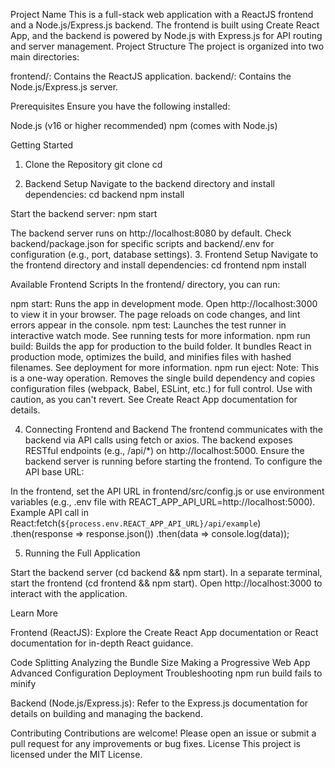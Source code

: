 Project Name
This is a full-stack web application with a ReactJS frontend and a Node.js/Express.js backend. The frontend is built using Create React App, and the backend is powered by Node.js with Express.js for API routing and server management.
Project Structure
The project is organized into two main directories:

frontend/: Contains the ReactJS application.
backend/: Contains the Node.js/Express.js server.

Prerequisites
Ensure you have the following installed:

Node.js (v16 or higher recommended)
npm (comes with Node.js)

Getting Started
1. Clone the Repository
git clone <repository-url>
cd <project-directory>

2. Backend Setup
Navigate to the backend directory and install dependencies:
cd backend
npm install

Start the backend server:
npm start

The backend server runs on http://localhost:8080 by default. Check backend/package.json for specific scripts and backend/.env for configuration (e.g., port, database settings).
3. Frontend Setup
Navigate to the frontend directory and install dependencies:
cd frontend
npm install

Available Frontend Scripts
In the frontend/ directory, you can run:

npm start: Runs the app in development mode. Open http://localhost:3000 to view it in your browser. The page reloads on code changes, and lint errors appear in the console.
npm test: Launches the test runner in interactive watch mode. See running tests for more information.
npm run build: Builds the app for production to the build folder. It bundles React in production mode, optimizes the build, and minifies files with hashed filenames. See deployment for more information.
npm run eject: Note: This is a one-way operation. Removes the single build dependency and copies configuration files (webpack, Babel, ESLint, etc.) for full control. Use with caution, as you can't revert. See Create React App documentation for details.

4. Connecting Frontend and Backend
The frontend communicates with the backend via API calls using fetch or axios. The backend exposes RESTful endpoints (e.g., /api/*) on http://localhost:5000. Ensure the backend server is running before starting the frontend.
To configure the API base URL:

In the frontend, set the API URL in frontend/src/config.js or use environment variables (e.g., .env file with REACT_APP_API_URL=http://localhost:5000).
Example API call in React:fetch(`${process.env.REACT_APP_API_URL}/api/example`)
  .then(response => response.json())
  .then(data => console.log(data));



5. Running the Full Application

Start the backend server (cd backend && npm start).
In a separate terminal, start the frontend (cd frontend && npm start).
Open http://localhost:3000 to interact with the application.

Learn More

Frontend (ReactJS): Explore the Create React App documentation or React documentation for in-depth React guidance.

Code Splitting
Analyzing the Bundle Size
Making a Progressive Web App
Advanced Configuration
Deployment
Troubleshooting npm run build fails to minify


Backend (Node.js/Express.js): Refer to the Express.js documentation for details on building and managing the backend.


Contributing
Contributions are welcome! Please open an issue or submit a pull request for any improvements or bug fixes.
License
This project is licensed under the MIT License.